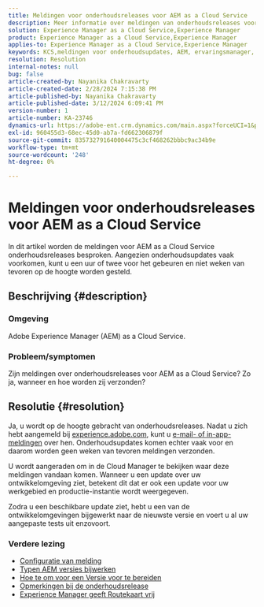 ```yaml
---
title: Meldingen voor onderhoudsreleases voor AEM as a Cloud Service
description: Meer informatie over meldingen van onderhoudsreleases voor AEM as a Cloud Service
solution: Experience Manager as a Cloud Service,Experience Manager
product: Experience Manager as a Cloud Service,Experience Manager
applies-to: Experience Manager as a Cloud Service,Experience Manager
keywords: KCS,meldingen voor onderhoudsupdates, AEM, ervaringsmanager, onderhoudsreleases, cloudmanager
resolution: Resolution
internal-notes: null
bug: false
article-created-by: Nayanika Chakravarty
article-created-date: 2/28/2024 7:15:38 PM
article-published-by: Nayanika Chakravarty
article-published-date: 3/12/2024 6:09:41 PM
version-number: 1
article-number: KA-23746
dynamics-url: https://adobe-ent.crm.dynamics.com/main.aspx?forceUCI=1&pagetype=entityrecord&etn=knowledgearticle&id=9576dbbf-6dd6-ee11-9079-6045bd0065f9
exl-id: 960455d3-68ec-45d0-ab7a-fd662306879f
source-git-commit: 835732791640004475c3cf468262bbbc9ac34b9e
workflow-type: tm+mt
source-wordcount: '248'
ht-degree: 0%

---
```


# Meldingen voor onderhoudsreleases voor AEM as a Cloud Service


In dit artikel worden de meldingen voor AEM as a Cloud Service onderhoudsreleases besproken. Aangezien onderhoudsupdates vaak voorkomen, kunt u een uur of twee voor het gebeuren en niet weken van tevoren op de hoogte worden gesteld.

## Beschrijving {#description}


### Omgeving

Adobe Experience Manager (AEM) as a Cloud Service.

### Probleem/symptomen

Zijn meldingen over onderhoudsreleases voor AEM as a Cloud Service? Zo ja, wanneer en hoe worden zij verzonden?


## Resolutie {#resolution}


Ja, u wordt op de hoogte gebracht van onderhoudsreleases. Nadat u zich hebt aangemeld bij [experience.adobe.com](https://experience.adobe.com), kunt u [e-mail- of in-app-meldingen](https://experienceleague.adobe.com/docs/experience-manager-cloud-service/content/implementing/using-cloud-manager/notifications.html?lang=en) over hen. Onderhoudsupdates komen echter vaak voor en daarom worden geen weken van tevoren meldingen verzonden.

U wordt aangeraden om in de Cloud Manager te bekijken waar deze meldingen vandaan komen. Wanneer u een update over uw ontwikkelomgeving ziet, betekent dit dat er ook een update voor uw werkgebied en productie-instantie wordt weergegeven.

Zodra u een beschikbare update ziet, hebt u een van de ontwikkelomgevingen bijgewerkt naar de nieuwste versie en voert u al uw aangepaste tests uit enzovoort.

### Verdere lezing

- [Configuratie van melding](https://experienceleague.adobe.com/docs/experience-manager-cloud-service/content/implementing/using-cloud-manager/notifications.html?lang=en#configuration)
- [Typen AEM versies bijwerken](https://experienceleague.adobe.com/docs/experience-manager-cloud-service/content/implementing/deploying/aem-version-updates.html?lang=en#update-types)
- [Hoe te om voor een Versie voor te bereiden](https://experienceleague.adobe.com/docs/experience-manager-cloud-service/content/release-notes/home.html?lang=en#how-to-prepare)
- [Opmerkingen bij de onderhoudsrelease](https://experienceleague.adobe.com/docs/experience-manager-cloud-service/content/release-notes/maintenance/latest.html?lang=en)
- [Experience Manager geeft Routekaart vrij](https://experienceleague.adobe.com/docs/experience-manager-release-information/aem-release-updates/update-releases-roadmap.html?lang=en#aem-as-cloud-service)
